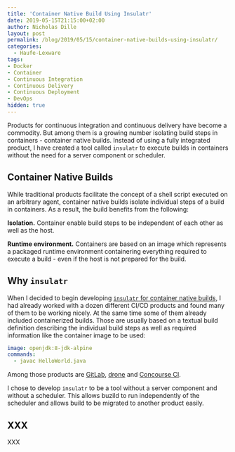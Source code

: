 ```yaml
---
title: 'Container Native Build Using Insulatr'
date: 2019-05-15T21:15:00+02:00
author: Nicholas Dille
layout: post
permalink: /blog/2019/05/15/container-native-builds-using-insulatr/
categories:
  - Haufe-Lexware
tags:
- Docker
- Container
- Continuous Integration
- Continuous Delivery
- Continuous Deployment
- DevOps
hidden: true
---
```


Products for continuous integration and continuous delivery have become a commodity. But among them is a growing number isolating build steps in containers - container native builds. Instead of using a fully integrated product, I have created a tool called `insulatr` to execute builds in containers without the need for a server component or  scheduler.<!--more-->

## Container Native Builds

While traditional products facilitate the concept of a shell script executed on an arbitrary agent, container native builds isolate individual steps of a build in containers. As a result, the build benefits from the following:

**Isolation.** Container enable build steps to be independent of each other as well as the host.

**Runtime environment.** Containers are based on an image which represents a packaged runtime environment containering everything required to execute a build - even if the host is not prepared for the build.

## Why `insulatr`

When I decided to begin developing [`insulatr` for container native builds](https://github.com/nicholasdille/insulatr), I had already worked with a dozen different CI/CD products and found many of them to be working nicely. At the same time some of them already included containerized builds. Those are usually based on a textual build definition describing the individual build steps as well as required information like the container image to be used:

```yaml
image: openjdk:8-jdk-alpine
commands:
  - javac HelloWorld.java
```

Among those products are [GitLab](https://about.gitlab.com/product/continuous-integration/), [drone](https://drone.io/) and [Concourse CI](https://concourse-ci.org/).

I chose to develop `insulatr` to be a tool without a server component and without a scheduler. This allows buzild to run independently of the scheduler and allows build to be migrated to another product easily.

## XXX

XXX